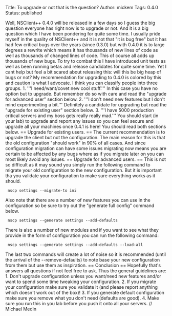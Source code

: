 Title: To upgrade or not that is the question?
Author: mickem
Tags: 0.4.0
Status: published

Well, NSClient++ 0.4.0 will be released in a few days so I guess the big
question everyone has right now is to upgrade or not. And it is a big
question which I have been pondering for quite some time. I usually
pride myself in the quality of NSClient++ and it is not that "it is bug
free" but it has had few critical bugs over the years (since 0.3.0) but
with 0.4.0 it is to large degrees a rewrite which means it has thousands
of new lines of code as well as thousands of changed lines of code. This
of course all adds up thousands of new bugs. To try to combat this I
have introduced unit tests as well as been running betas and release
candidates for quite some time. Yet I cant help but feel a bit scared
about releasing this: will this be big heap of bugs or not? My
recommendation for upgrading to 0.4.0 is colored by this and caution is
what I advocate. I think you can classify people into three groups. 1.
'''I need/want/covet new cool stuff.''' In this case you have no option
but to upgrade. But remember do so with care and read the "upgrade for
advanced user" section below. 2. '''I don't need new features but I
don't mind experimenting a bit.''' Definitely a candidate for upgrading
but read the "upgrade for existing user" section below. 3. '''I have
5000 production critical servers and my boss gets really really mad.'''
You should start (in your lab) to upgrade and report any issues so you
can feel secure and upgrade all your machines once 0.4.1 is here! You
should read both sections below. == Upgrade for existing users. == The
current recommendation is to upgrade the client but not the
configuration. The main reason for this is that the old configuration
"should work" in 90% of all cases. And since configuration migration can
have some issues migrating now means you are certain to be affected by
any bugs where as if you migrate later on you can most likely avoid any
issues. == Upgrade for advanced users. == This is not so difficult as it
may sound you simply run the following command to migrate your old
configuration to the new configuration. But it is important tha you
validate your configuration to make sure everything works as it should.

     nscp settings --migrate-to ini 

Also note that there are a number of new features you can use in the
configuration so be sure to try out the "generate full config" command
below.

     nscp settings --generate settings --add-defaults 

There is also a number of new modules and if you want to see what they
provide in the form of configuration you can run the following command:

     nscp settings --generate settings --add-defaults --load-all 

The last two commands will create a lot of noise so it is recommended
(until the arrival of the --remove-defaults) to note base your new
configuration from them but use them as inspiration. == Conclusion ==
Hopefully that's answers all questions if not feel free to ask. Thus the
general guidelines are: 1. Don't upgrade configuration unless you
want/need new features and/or want to spend some time tweaking your
configuration. 2. If you migrate your configuration make sure you
validate it (and please report anything which doesn't work out of the
box)! 3. If you generate default configuration make sure you remove what
you don't need (defaults are good). 4. Make sure you run this in you lab
before you push it onto all your servers. // Michael Medin
